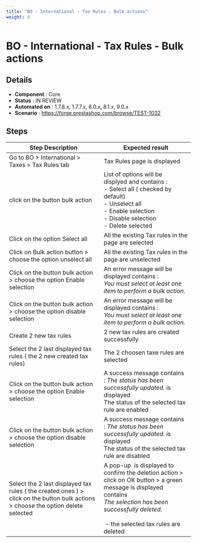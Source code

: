 ```yaml
---
title: "BO - International - Tax Rules - Bulk actions"
weight: 4
---
```


# BO - International - Tax Rules - Bulk actions
## Details
* **Component** : Core
* **Status** : IN REVIEW
* **Automated on** : 1.7.8.x, 1.7.7.x, 8.0.x, 8.1.x, 9.0.x
* **Scenario** : https://forge.prestashop.com/browse/TEST-1032

## Steps
| Step Description | Expected result |
| ----- | ----- |
| Go to BO > International > Taxes > Tax Rules tab | Tax Rules page is displayed |
| click on the button bulk action | List of options will be  displyed and contains : <br> - Select all ( checked by default) <br> - Unselect all <br> - Enable selection <br> - Disable selection <br> - Delete selected |
| Click on the option Select all | All the existing Tax rules in the page are selected |
| Click on Bulk action button > choose the option unselect all | All the existing Tax rules in the page are unselected |
| Click on the button bulk action > choose the option Enable selection | An error message will be displayed contains : <br>_You must select at least one item to perform a bulk action._ |
| Click on the button bulk action > choose the option disable selection | An error message will be displayed contains : <br>_You must select at least one item to perform a bulk action._ |
| Create 2 new tax rules | 2 new tax rules are created successfully |
| Select the 2 last displayed tax rules ( the 2 new created tax rules) | The 2 choosen taxe rules are selected |
| Click on the button bulk action > choose the option Enable selection | A success message contains : _The status has been successfully updated._ is displayed<br>The status of the selected tax rule are enabled |
| Click on the button bulk action > choose the option disable selection | A success message contains : _The status has been successfully updated._ is displayed<br>The status of the selected tax rule are disabled |
| Select the 2 last displayed tax rules ( the created ones ) > click on the button bulk actions > choose the option delete selected | A pop-up  is displayed to confirm the deletion action > click on OK button > a green message is displayed  contains<br>_The selection has been successfully deleted._<br> <br> - the selected tax rules are deleted |
